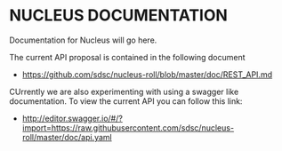 NUCLEUS DOCUMENTATION
=====================

Documentation for Nucleus will go here.

The current API proposal is contained in the following document

* https://github.com/sdsc/nucleus-roll/blob/master/doc/REST_API.md

CUrrently we are also experimenting with using a swagger like documentation. To view the current API you can follow this link:

* http://editor.swagger.io/#/?import=https://raw.githubusercontent.com/sdsc/nucleus-roll/master/doc/api.yaml
